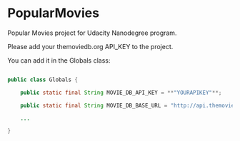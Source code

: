 # PopularMovies
Popular Movies project for Udacity Nanodegree program.

Please add your themoviedb.org API_KEY to the project.

You can add it in the Globals class:

```java

public class Globals {

    public static final String MOVIE_DB_API_KEY = **"YOURAPIKEY"**;

    public static final String MOVIE_DB_BASE_URL = "http://api.themoviedb.org/3/";

    ...

}
```
